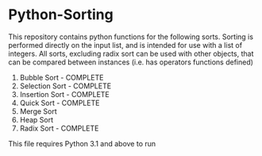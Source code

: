 # Python-Sorting
This repository contains python functions for the following sorts. Sorting is performed directly on the input list, and is intended for use with a list of integers. All sorts, excluding radix sort can be used with other objects, that can be compared between instances (i.e. has operators functions defined)

1. Bubble Sort - COMPLETE
2. Selection Sort - COMPLETE
3. Insertion Sort - COMPLETE
4. Quick Sort - COMPLETE
5. Merge Sort
6. Heap Sort
7. Radix Sort - COMPLETE

This file requires Python 3.1 and above to run
